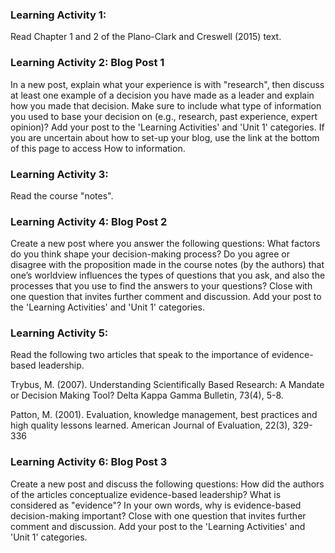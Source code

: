 ### Learning Activity 1:

Read Chapter 1 and 2 of the Plano-Clark and Creswell \(2015\) text.

### Learning Activity 2: Blog Post 1

In a new post, explain what your experience is with "research", then discuss at least one example of a decision you have made as a leader and explain how you made that decision. Make sure to include what type of information you used to base your decision on \(e.g., research, past experience, expert opinion\)? Add your post to the 'Learning Activities' and 'Unit 1' categories. If you are uncertain about how to set-up your blog, use the link at the bottom of this page to access How to information.

### Learning Activity 3:

Read the course "notes".

### Learning Activity 4: Blog Post 2

Create a new post where you answer the following questions: What factors do you think shape your decision-making process? Do you agree or disagree with the proposition made in the course notes \(by the authors\) that one’s worldview influences the types of questions that you ask, and also the processes that you use to find the answers to your questions?   Close with one question that invites further comment and discussion. Add your post to the 'Learning Activities' and 'Unit 1' categories.

### Learning Activity 5:

Read the following two articles that speak to the importance of evidence-based leadership.

Trybus, M. \(2007\). Understanding Scientifically Based Research: A Mandate or Decision Making Tool? Delta Kappa Gamma Bulletin, 73\(4\), 5-8.

Patton, M.  \(2001\). Evaluation, knowledge management, best practices and high quality lessons learned. American Journal of Evaluation, 22\(3\), 329-336

### Learning Activity 6: Blog Post 3

Create a new post and discuss the following questions: How did the authors of the articles conceptualize evidence-based leadership?  What is considered as "evidence"? In your own words, why is evidence-based decision-making important?   Close with one question that invites further comment and discussion. Add your post to the 'Learning Activities' and 'Unit 1' categories.

